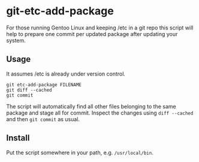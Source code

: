 # git-etc-add-package

For those running Gentoo Linux and keeping /etc in a git repo this script will
help to prepare one commit per updated package after updating your system.

## Usage

It assumes /etc is already under version control.

    git etc-add-package FILENAME
    git diff --cached
    git commit

The script will automatically find all other files belonging to the same package
and stage all for commit. Inspect the changes using `diff --cached` and then
`git commit` as usual.

## Install

Put the script somewhere in your path, e.g. `/usr/local/bin`.
